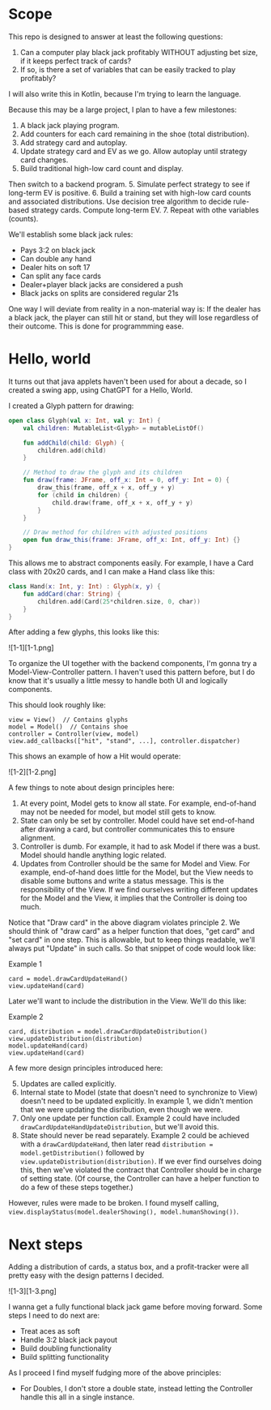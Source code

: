 # Scope

This repo is designed to answer at least the following questions:

1.  Can a computer play black jack profitably WITHOUT adjusting bet size, if it keeps perfect track of cards?
2.  If so, is there a set of variables that can be easily tracked to play profitably?

I will also write this in Kotlin, because I'm trying to learn the language.

Because this may be a large project, I plan to have a few milestones:
1.  A black jack playing program.
2.  Add counters for each card remaining in the shoe (total distribution).
3.  Add strategy card and autoplay.
4.  Update strategy card and EV as we go.  Allow autoplay until strategy card changes.
5.  Build traditional high-low card count and display.

Then switch to a backend program.
5.  Simulate perfect strategy to see if long-term EV is positive.
6.  Build a training set with high-low card counts and associated distributions.  Use decision tree algorithm to decide rule-based strategy cards.  Compute long-term EV.
7.  Repeat with othe variables (counts).

We'll establish some black jack rules:
- Pays 3:2 on black jack
- Can double any hand
- Dealer hits on soft 17
- Can split any face cards
- Dealer+player black jacks are considered a push
- Black jacks on splits are considered regular 21s

One way I will deviate from reality in a non-material way is:  If the dealer has a black jack, the player can still hit or stand, but they will lose regardless of their outcome.  This is done for programmming ease.

# Hello, world

It turns out that java applets haven't been used for about a decade, so I created a swing app, using ChatGPT for a Hello, World.

I created a Glyph pattern for drawing:

```kotlin
open class Glyph(val x: Int, val y: Int) {
    val children: MutableList<Glyph> = mutableListOf()

    fun addChild(child: Glyph) {
        children.add(child)
    }

    // Method to draw the glyph and its children
    fun draw(frame: JFrame, off_x: Int = 0, off_y: Int = 0) {
        draw_this(frame, off_x + x, off_y + y)
        for (child in children) {
            child.draw(frame, off_x + x, off_y + y)
        }
    }

    // Draw method for children with adjusted positions
    open fun draw_this(frame: JFrame, off_x: Int, off_y: Int) {}
}
```

This allows me to abstract components easily.  For example, I have a Card class with 20x20 cards, and I can make a Hand class like this:

```kotlin
class Hand(x: Int, y: Int) : Glyph(x, y) {
    fun addCard(char: String) {
        children.add(Card(25*children.size, 0, char))
    }
}
```

After adding a few glyphs, this looks like this:

![1-1][1-1.png]

To organize the UI together with the backend components, I'm gonna try a Model-View-Controller pattern.  I haven't used this pattern before, but I do know that it's usually a little messy to handle both UI and logically components.

This should look roughly like:

```
view = View()  // Contains glyphs
model = Model()  // Contains shoe
controller = Controller(view, model)
view.add_callbacks(["hit", "stand", ...], controller.dispatcher)
```

This shows an example of how a Hit would operate:

![1-2][1-2.png]

A few things to note about design principles here:

1.  At every point, Model gets to know all state.  For example, end-of-hand may not be needed for model, but model still gets to know.
2.  State can only be set by controller.  Model could have set end-of-hand after drawing a card, but controller communicates this to ensure alignment.
3.  Controller is dumb.  For example, it had to ask Model if there was a bust.  Model should handle anything logic related.
4.  Updates from Controller should be the same for Model and View.  For example, end-of-hand does little for the Model, but the View needs to disable some buttons and write a status message.  This is the responsibility of the View.  If we find ourselves writing different updates for the Model and the View, it implies that the Controller is doing too much.

Notice that "Draw card" in the above diagram violates principle 2.  We should think of "draw card" as a helper function that does, "get card" and "set card" in one step.  This is allowable, but to keep things readable, we'll always put "Update" in such calls.  So that snippet of code would look like:

Example 1
```
card = model.drawCardUpdateHand()
view.updateHand(card)
```

Later we'll want to include the distribution in the View.  We'll do this like:

Example 2
```
card, distribution = model.drawCardUpdateDistribution()
view.updateDistribution(distribution)
model.updateHand(card)
view.updateHand(card)
```

A few more design principles introduced here:

5.  Updates are called explicitly.
6.  Internal state to Model (state that doesn't need to synchronize to View) doesn't need to be updated explicitly.  In example 1, we didn't mention that we were updating the disribution, even though we were.
7.  Only one update per function call.  Example 2 could have included `drawCardUpdateHandUpdateDistribution`, but we'll avoid this.
8.  State should never be read separately.  Example 2 could be achieved with a `drawCardUpdateHand`, then later read `distribution = model.getDistribution()` followed by `view.updateDistribution(distribution)`.  If we ever find ourselves doing this, then we've violated the contract that Controller should be in charge of setting state.  (Of course, the Controller can have a helper function to do a few of these steps together.)

However, rules were made to be broken.  I found myself calling, `view.displayStatus(model.dealerShowing(), model.humanShowing())`.

# Next steps

Adding a distribution of cards, a status box, and a profit-tracker were all pretty easy with the design patterns I decided.

![1-3][1-3.png]

I wanna get a fully functional black jack game before moving forward.  Some steps I need to do next are:

- Treat aces as soft
- Handle 3:2 black jack payout
- Build doubling functionality
- Build splitting functionality

As I proceed I find myself fudging more of the above principles:

- For Doubles, I don't store a double state, instead letting the Controller handle this all in a single instance.
